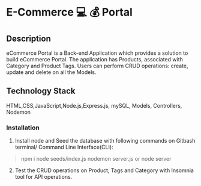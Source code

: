 # E-Commerce :computer: :moneybag: Portal

## Description

eCommerce Portal is a Back-end Application which provides a solution to build eCommerce Portal. The application has Products, associated with Category and Product Tags. Users can perform CRUD operations: create, update and delete on all the Models.

## Technology Stack

HTML,CSS,JavaScript,Node.js,Express.js, mySQL, Models, Controllers, Nodemon

### Installation

1. Install node and Seed the database with following commands on Gitbash terminal/ Command Line Interface(CLI):

  > npm i
  > node seeds/index.js
  > nodemon server.js or node server

2. Test the CRUD operations on Product, Tags and Category with Insomnia tool for API operations. 
